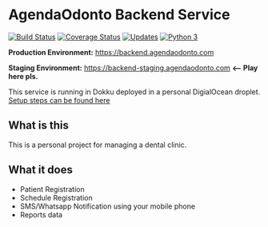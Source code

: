 # AgendaOdonto Backend Service

[![Build Status](https://travis-ci.org/agendaodonto/server.svg?branch=develop)](https://travis-ci.org/agendaodonto/server)
[![Coverage Status](https://coveralls.io/repos/github/agendaodonto/server/badge.svg?branch=develop)](https://coveralls.io/github/agendaodonto/server?branch=develop)
[![Updates](https://pyup.io/repos/github/agendaodonto/server/shield.svg)](https://pyup.io/repos/github/agendaodonto/server/)
[![Python 3](https://pyup.io/repos/github/agendaodonto/server/python-3-shield.svg)](https://pyup.io/repos/github/agendaodonto/server/)

**Production Environment:** https://backend.agendaodonto.com

**Staging Environment:** https://backend-staging.agendaodonto.com **<-- Play here pls.**

This service is running in Dokku deployed in a personal DigialOcean droplet.
[Setup steps can be found here](Dokku.md)

## What is this

This is a personal project for managing a dental clinic.

## What it does

- Patient Registration
- Schedule Registration
- SMS/Whatsapp Notification using your mobile phone
- Reports data
